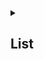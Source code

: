 <details>
  
<summary><h2>List</h2></summary>
The list command allows us to see which models are currently deployed by roe. To run list, simply run the following line:

<code>roe list -l</code>

with an expected output shown below:
<img src="./roe_list.png"></img>
</p>

</details>
